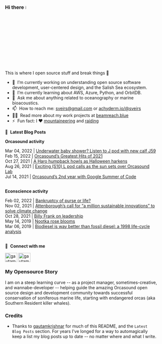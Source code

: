 ### Hi there <a href="https://econscience.org/scott/"><img src="https://media.giphy.com/media/hvRJCLFzcasrR4ia7z/giphy.gif" width="5%"></a>
This is where I open source stuff and break things :rofl:

- 🔭 &nbsp;I’m currently working on understanding open source software development, user-centered design, and the Salish Sea ecosystem.
- 🌱 &nbsp;I’m currently learning about AWS, Azure, Python, and OrbitDB.
- 💬 &nbsp;Ask me about anything related to oceanography or marine bioacoustics.
- 📫 &nbsp;How to reach me: [sveirs@gmail.com](mailto://sveirs@gmail.com) or <a rel="me" href="https://hachyderm.io/@sveirs">achyderm.io/@sveirs</a>
- 👨‍💻 &nbsp;Read more about my work projects at [beamreach.blue](https://beamreach.blue)
- ⚡ &nbsp;Fun fact: I :heart: [mountaineering](https://www.summitpost.org/users/scottv/292) and [raiding](https://barefootraid.net)

📕 &nbsp;**Latest Blog Posts**

**Orcasound activity**

<!-- ORCASOUND:START -->Mar 04, 2022 | <a href="https://www.orcasound.net/2022/03/03/underwater-baby-shower-listen-to-j-pod-with-new-calf-j59/">Underwater baby shower? Listen to J pod with new calf J59</a><br>Feb 15, 2022 | <a href="https://www.orcasound.net/2022/02/15/orcasounds-greatest-hits-of-2021/">Orcasound’s Greatest Hits of 2021</a><br>Oct 27, 2021 | <a href="https://www.orcasound.net/2021/10/26/haro-humpback-howls-as-halloween-harkens/">A Haro humpback howls as Halloween harkens</a><br>Aug 26, 2021 | <a href="https://www.orcasound.net/2021/08/25/exciting-s10-l-pod-calls-as-the-sun-sets-over-orcasound-lab/">Exciting &lpar;S10&rpar; L pod calls as the sun sets over Orcasound Lab</a><br>Jul 14, 2021 | <a href="https://www.orcasound.net/2021/07/14/orcasounds-2nd-year-with-google-summer-of-code/">Orcasound’s 2nd year with Google Summer of Code</a><br><!-- ORCASOUND:END -->
<br>

**Econscience activity**

<!-- ECONSCIENCE:START -->Feb 02, 2022 | <a href="https://econscience.org/blog/2022/02/01/bankruptcy-of-purse-or-life/">Bankruptcy of purse or life?</a><br>Nov 02, 2021 | <a href="https://econscience.org/blog/2021/11/02/attenboroughs-call-for-a-million-sustainable-innovations-to-solve-climate-change/">Attenborough’s call for “a million sustainable innovations” to solve climate change</a><br>Oct 28, 2021 | <a href="https://econscience.org/blog/2021/10/27/billy-frank-on-leadership/">Billy Frank on leadership</a><br>May 14, 2019 | <a href="https://econscience.org/blog/2019/05/14/nootka-rose-blooms/">Nootka rose blooms</a><br>Mar 06, 2019 | <a href="https://econscience.org/blog/2019/03/06/biodiesel-is-way-better-than-fossil-diesel-a-1998-life-cycle-analysis/">Biodiesel is way better than fossil diesel: a 1998 life-cycle analysis</a><br><!-- ECONSCIENCE:END -->
<br>

🔗 &nbsp;**Connect with me**
<p align="left">
<a href="https://linkedin.com/in/scottveirs" target="blank"><img align="center" src="https://raw.githubusercontent.com/rahuldkjain/github-profile-readme-generator/master/src/images/icons/Social/linked-in-alt.svg" alt="gautamkrishnar" height="30" width="40" /></a>
<a href="https://instagram.com/scottveirs" target="blank"><img align="center" src="https://raw.githubusercontent.com/rahuldkjain/github-profile-readme-generator/master/src/images/icons/Social/instagram.svg" alt="gautamkrishnar" height="30" width="40" /></a>
  <!-- <a href="https://twitter.com/gautamkrishnar" target="blank"><img align="center" src="https://raw.githubusercontent.com/rahuldkjain/github-profile-readme-generator/master/src/images/icons/Social/twitter.svg" alt="gautamkrishnar" height="30" width="40" /></a> -->

### My Opensource Story
I am on a steep learning curve -- as a project manager, sometimes-creative, and wannabe-developer -- helping guide the amazing Orcasound open source design and development community towards successful conservation of soniferous marine life, starting with endangered orcas (aka Southern Resident killer whales).

  
### Credits
- Thanks to [gautamkrishnar](https://github.com/gautamkrishnar) for much of this README, and the `Latest Blog Posts` section. For years I've longed for a way to automagically keep a list my blog posts up to date -- no matter where and what I write.
